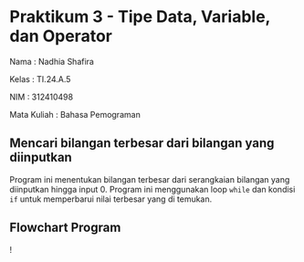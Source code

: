# Praktikum 3 - Tipe Data, Variable, dan Operator

Nama : Nadhia Shafira

Kelas : TI.24.A.5

NIM : 312410498

Mata Kuliah : Bahasa Pemograman


## Mencari bilangan terbesar dari bilangan yang diinputkan 
Program ini menentukan bilangan terbesar dari serangkaian bilangan yang diinputkan hingga input 0. Program ini menggunakan loop `while` dan kondisi `if` untuk memperbarui nilai terbesar yang di temukan.

## Flowchart Program 
!
